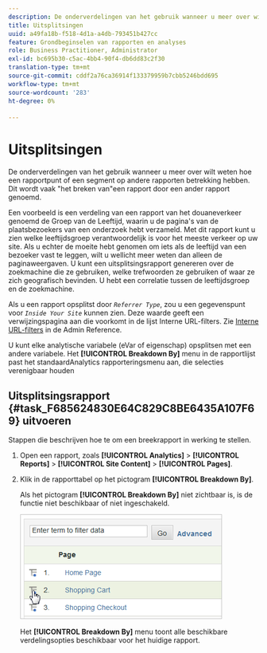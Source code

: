 ```yaml
---
description: De onderverdelingen van het gebruik wanneer u meer over wilt weten hoe een rapportpunt of een segment op andere rapporten betrekking hebben. Dit wordt vaak "het breken van"een rapport door een ander rapport genoemd.
title: Uitsplitsingen
uuid: a49fa18b-f518-4d1a-a4db-793451b427cc
feature: Grondbeginselen van rapporten en analyses
role: Business Practitioner, Administrator
exl-id: bc695b30-c5ac-4bb4-90f4-db6dd83c2f30
translation-type: tm+mt
source-git-commit: cddf2a76ca36914f133379959b7cbb5246bdd695
workflow-type: tm+mt
source-wordcount: '283'
ht-degree: 0%

---
```


# Uitsplitsingen

De onderverdelingen van het gebruik wanneer u meer over wilt weten hoe een rapportpunt of een segment op andere rapporten betrekking hebben. Dit wordt vaak &quot;het breken van&quot;een rapport door een ander rapport genoemd.

Een voorbeeld is een verdeling van een rapport van het douaneverkeer genoemd de Groep van de Leeftijd, waarin u de pagina&#39;s van de plaatsbezoekers van een onderzoek hebt verzameld. Met dit rapport kunt u zien welke leeftijdsgroep verantwoordelijk is voor het meeste verkeer op uw site. Als u echter de moeite hebt genomen om iets als de leeftijd van een bezoeker vast te leggen, wilt u wellicht meer weten dan alleen de paginaweergaven. U kunt een uitsplitsingsrapport genereren over de zoekmachine die ze gebruiken, welke trefwoorden ze gebruiken of waar ze zich geografisch bevinden. U hebt een correlatie tussen de leeftijdsgroep en de zoekmachine.

Als u een rapport opsplitst door *`Referrer Type`*, zou u een gegevenspunt voor *`Inside Your Site`* kunnen zien. Deze waarde geeft een verwijzingspagina aan die voorkomt in de lijst Interne URL-filters. Zie [Interne URL-filters](/help/admin/admin/internal-url-filter-admin.md) in de Admin Reference.

U kunt elke analytische variabele (eVar of eigenschap) opsplitsen met een andere variabele. Het **[!UICONTROL Breakdown By]** menu in de rapportlijst past het standaardAnalytics rapporteringsmenu aan, die selecties verenigbaar houden

## Uitsplitsingsrapport {#task_F685624830E64C829C8BE6435A107F69} uitvoeren

Stappen die beschrijven hoe te om een breekrapport in werking te stellen.

<!-- 

t_reports_breakdown.xml

 -->

1. Open een rapport, zoals **[!UICONTROL Analytics]** > **[!UICONTROL Reports]** > **[!UICONTROL Site Content]** > **[!UICONTROL Pages]**.
1. Klik in de rapporttabel op het pictogram **[!UICONTROL Breakdown By]**.

   Als het pictogram **[!UICONTROL Breakdown By]** niet zichtbaar is, is de functie niet beschikbaar of niet ingeschakeld.

   ![](assets/breakdown.png)

   Het **[!UICONTROL Breakdown By]** menu toont alle beschikbare verdelingsopties beschikbaar voor het huidige rapport.

